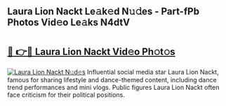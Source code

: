 ## Laura Lion Nackt Le𝚊k𝚎d N𝚞𝚍es - Part-fPb Photos Vid𝚎o Le𝚊ks N4dtV

# <h2><a href="http://fb85r6.evod.top/?m=Laura+Lion+Nackt">🔗 👉🔴 Laura Lion Nackt Vid𝚎o Ph𝚘t𝚘s</a></h2>

[![Laura Lion Nackt N𝚞d𝚎s](https://i.imgur.com/8V9OHl7.gif)](http://fb85r6.evod.top/?m=Laura+Lion+Nackt)
Influential social media star Laura Lion Nackt, famous for sharing lifestyle and dance-themed content, including dance trend performances and mini vlogs. Public figures Laura Lion Nackt often face criticism for their political positions. 
